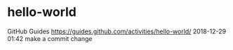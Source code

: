 # hello-world
GitHub Guides   https://guides.github.com/activities/hello-world/
2018-12-29 01:42 make a commit change
